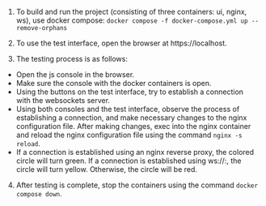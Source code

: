 1. To build and run the project (consisting of three containers: ui, nginx, ws), use docker compose:
```docker compose -f docker-compose.yml up --remove-orphans```

2. To use the test interface, open the browser at https://localhost. 

3. The testing process is as follows:
- Open the js console in the browser.
- Make sure the console with the docker containers is open.
- Using the buttons on the test interface, try to establish a connection with the websockets server.
- Using both consoles and the test interface, observe the process of establishing a connection, and make necessary changes to the nginx configuration file. After making changes, exec into the nginx container and reload the nginx configuration file using the command ```nginx -s reload```.
- If a connection is established using an nginx reverse proxy, the colored circle will turn green. If a connection is established using ws://<host>:<port>, the circle will turn yellow. Otherwise, the circle will be red.

4. After testing is complete, stop the containers using the command ```docker compose down```.


